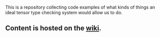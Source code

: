 This is a repository collecting code examples of what kinds of things an ideal tensor type checking system would allow us to do.

## Content is hosted on the [wiki](https://github.com/mrahtz/tensor-typing-exploration/wiki).
